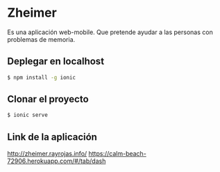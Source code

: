 Zheimer
=====================

Es una aplicación web-mobile. Que pretende ayudar a las personas con problemas 
de memoria.

## Deplegar en localhost

```bash
$ npm install -g ionic
```

## Clonar el proyecto

```bash
$ ionic serve
```
## Link de la aplicación
http://zheimer.rayrojas.info/
https://calm-beach-72906.herokuapp.com/#/tab/dash
